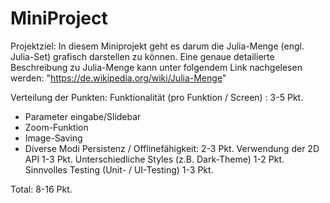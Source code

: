 # MiniProject #

Projektziel:
In diesem Miniprojekt geht es darum die Julia-Menge (engl. Julia-Set) grafisch darstellen zu können.
Eine genaue detailierte Beschreibung zu Julia-Menge kann unter folgendem Link nachgelesen werden:
"https://de.wikipedia.org/wiki/Julia-Menge"

Verteilung der Punkten:
Funktionalität (pro Funktion / Screen) :  3-5 Pkt.
  - Parameter eingabe/Slidebar
  - Zoom-Funktion
  - Image-Saving
  - Diverse Modi
Persistenz / Offlinefähigkeit:            2-3 Pkt.
Verwendung der 2D API                     1-3 Pkt.
Unterschiedliche Styles (z.B. Dark-Theme) 1-2 Pkt.
Sinnvolles Testing (Unit- / UI-Testing)   1-3 Pkt.

Total:                                    8-16 Pkt.
